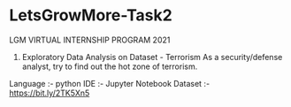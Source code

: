 # LetsGrowMore-Task2
LGM VIRTUAL INTERNSHIP PROGRAM 2021

1) Exploratory Data Analysis on Dataset - Terrorism 
As a security/defense analyst, try to find out the hot zone of terrorism.

Language :- python
IDE :- Jupyter Notebook
Dataset :- https://bit.ly/2TK5Xn5

